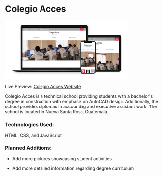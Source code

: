 # Colegio Acces
<img src="./img/colegioDevices.png" width="400">

Live Preview: [Colegio Acces Website](https://www.colegioacces.com/)

Colegio Acces is a technical school providing students with a bachelor's degree in construction with emphasis on AutoCAD design. Additionally, the school provides diplomas in accounting and executive assistant work. The school is located in Nueva Santa Rosa, Guatemala.

### Technologies Used:

  HTML, CSS, and  JavaScript

### Planned Additions:

  * Add more pictures showcasing student activities

  * Add more detailed information regarding degree curriculum
